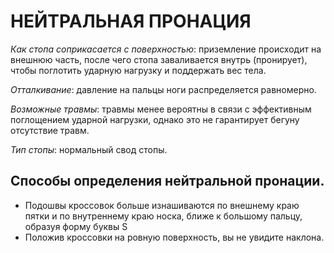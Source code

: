 # НЕЙТРАЛЬНАЯ ПРОНАЦИЯ

*Как стопа соприкасается с поверхностью*: приземление происходит на внешнюю часть, после чего стопа заваливается внутрь (пронирует), чтобы поглотить ударную нагрузку и поддержать вес тела.

*Отталкивание*: давление на пальцы ноги распределяется равномерно.

*Возможные травмы*: травмы менее вероятны в связи с эффективным поглощением ударной нагрузки, однако это не гарантирует бегуну отсутствие травм.

*Тип стопы*: нормальный свод стопы.

## Способы определения нейтральной пронации. 

* Подошвы кроссовок больше изнашиваются по внешнему краю пятки и по внутреннему краю носка, ближе к большому пальцу, образуя форму буквы S
* Положив кроссовки на ровную поверхность, вы не увидите наклона.